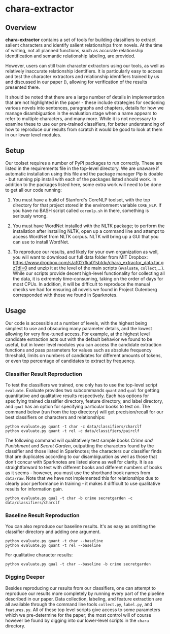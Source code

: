 chara-extractor
===============

Overview
--------

__chara-extractor__ contains a set of tools for building classifiers to extract salient characters and 
identify salient relationships from novels. At the time of writing, not all planned functions, such
as accurate relationship identification and semantic relationship labeling, are provided. 

However, users
can still train character extractors using our tools, as well as relatively inaccurate relationship identifiers.
It is particularly easy to access and test the character extractors and relationship identifiers trained by us
and discussed in our paper (), allowing for verification of the results presented there. 

It should be noted
that there are a large number of details in implementation that are not highlighted in the paper - these
include strategies for sectioning various novels into sentences, paragraphs and chapters, details for how we
manage disambiguation in the evaluation stage when a name appears to refer to multiple characters, and many
more. While it is not necessary to examine these to use our pre-trained classifiers, for better understanding
of how to reproduce our results from scratch it would be good to look at them in our lower level modules. 

Setup
-----

Our toolset requires a number of PyPI packages to run correctly. These are listed in the requirements
file in the top-level directory. We are unaware if automatic installation using this file and the
package manager Pip is doable - but running pip install with each of the packages listed should work.
In addition to the packages listed here, some extra work will need to be done to get all our code
running:

1. You must have a build of Stanford's CoreNLP toolset, with the top directory for that project stored
   in the environment variable `CORE_NLP`. If you have no BASH script called `corenlp.sh` in there,
   something is seriously wrong.

2. You must have WordNet installed with the NLTK package; to perform the installation after installing
   NLTK, open up a command line and attempt to access WordNet from NLTK corpus. NLTK will bring up
   a GUI that you can use to install WordNet. 

3. To reproduce our results, and likely for your own organization as well, you will want to download
   our full data folder from MIT Dropbox:
    <https://www.dropbox.com/s/af02rfka01sbtdu/chara_extractor_data.tar.gz?dl=0> 
   and unzip it at the level of the main scripts (`evaluate`, `collect`,...). 
   While our scripts provide decent high-level functionality
   for collecting all the data, it is extremely time-consuming, taking on the order of days for
   most CPUs. In addition, it will be difficult to reproduce the manual checks we had for ensuring
   all novels we found in Project Gutenberg corresponded with those we found in Sparknotes. 

Usage
-----

Our code is accessible at a number of levels, with the highest being simplest to use and obscuring
many parameter details, and the lowest allowing for very fine-tuned access. For example, 
at the highest level candidate extraction acts out with the default behavior we found to be
useful, but in lower level modules you can access the candidate extraction functions and pass
parameters for values such as absolute frequency threshold, limits on numbers of candidates for
different amounts of tokens, or even top percentage of candidates to extract by frequency.

### Classifier Result Reproduction
To test the classifiers we trained, one only has to use the top-level script `evaluate`. Evaluate
provides two subcommands `quant` and `qual` for getting quantitative and qualitative results
respectively. Each has options for specifying trained classifier directory, feature directory, and label
directory, and `qual` has an option for specifying particular books to test on. The command
below (run from the top directory) will get precision/recall for our best classifiers 
on characters and relationships:

    python evaluate.py quant -t char -c data/classifiers/charclf
    python evaluate.py quant -t rel -c data/classifiers/pairclf

The following command will qualitatively test sample books _Crime and Punishment_ and _Secret Garden_,
outputting the characters found by the classifier and those listed in Sparknotes; the characters
our classifier finds that are duplicates according to our disambiguation as well as those
that don't concur with Sparknotes are listed alone as well for clarity. It is as straightforward
to test with different books and different numbers of books as it seems - however, you must
use the shorthand book names from `data/raw`. Note that we have not implemented this for
relationships due to clearly poor performance in training - it makes it difficult to use
qualitative results for information gain. 

    python evaluate.py qual -t char -b crime secretgarden -c data/classifiers/charclf

### Baseline Result Reproduction
You can also reproduce our baseline results. It's as easy as omitting the classifier directory
and adding one argument.

    python evaluate.py quant -t char --baseline
    python evaluate.py quant -t rel --baseline

For qualitative character results:
        
    python evaluate.py qual -t char --baseline -b crime secretgarden 

### Digging Deeper
Besides reproducing our results from our classifiers, one can attempt to reproduce our results
more completely by running every part of the pipeline described in our paper. Data collection,
labeling, and feature extraction are all available through the command line tools
`collect.py`, `label.py`, and `features.py`. All of these top level scripts give access
to some parameters which we pre-determine for the paper; the most control will of course
however be found by digging into our lower-level scripts in the `chara` directory.
